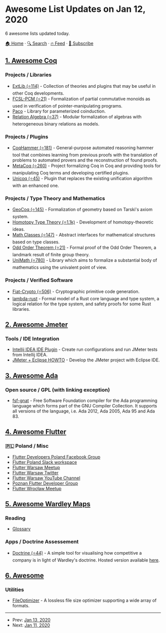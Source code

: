 # Awesome List Updates on Jan 12, 2020

6 awesome lists updated today.

[🏠 Home](/README.md) · [🔍 Search](https://test.trackawesomelist.com/search/) · [🔥 Feed](https://test.trackawesomelist.com/rss.xml) · [📮 Subscribe](https://trackawesomelist.us17.list-manage.com/subscribe?u=d2f0117aa829c83a63ec63c2f&id=36a103854c)



## [1. Awesome Coq](/content/coq-community/awesome-coq/README.md)

### Projects / Libraries

*   [ExtLib (⭐114)](https://github.com/coq-community/coq-ext-lib) - Collection of theories and plugins that may be useful in other Coq developments.
*   [FCSL-PCM (⭐21)](https://github.com/imdea-software/fcsl-pcm) - Formalization of partial commutative monoids as used in verification of pointer-manipulating programs.
*   [Paco](http://plv.mpi-sws.org/paco/) - Library for parameterized coinduction.
*   [Relation Algebra (⭐37)](https://github.com/damien-pous/relation-algebra) - Modular formalization of algebras with heterogeneous binary relations as models.

### Projects / Plugins

*   [CoqHammer (⭐181)](https://github.com/lukaszcz/coqhammer) - General-purpose automated reasoning hammer tool that combines learning from previous proofs with the translation of problems to automated provers and the reconstruction of found proofs.
*   [MetaCoq (⭐260)](https://github.com/MetaCoq/metacoq) - Project formalizing Coq in Coq and providing tools for manipulating Coq terms and developing certified plugins.
*   [Unicoq (⭐45)](https://github.com/unicoq/unicoq) - Plugin that replaces the existing unification algorithm with an enhanced one.

### Projects / Type Theory and Mathematics

*   [GeoCoq (⭐145)](https://github.com/GeoCoq/GeoCoq) - Formalization of geometry based on Tarski's axiom system.
*   [Homotopy Type Theory (⭐1.1k)](https://github.com/HoTT/HoTT) - Development of homotopy-theoretic ideas.
*   [Math Classes (⭐147)](https://github.com/coq-community/math-classes) - Abstract interfaces for mathematical structures based on type classes.
*   [Odd Order Theorem (⭐21)](https://github.com/math-comp/odd-order) - Formal proof of the Odd Order Theorem, a landmark result of finite group theory.
*   [UniMath (⭐780)](https://github.com/UniMath/UniMath) - Library which aims to formalize a substantial body of mathematics using the univalent point of view.

### Projects / Verified Software

*   [Fiat-Crypto (⭐506)](https://github.com/mit-plv/fiat-crypto) - Cryptographic primitive code generation.
*   [lambda-rust](https://gitlab.mpi-sws.org/iris/lambda-rust) - Formal model of a Rust core language and type system, a logical relation for the type system, and safety proofs for some Rust libraries.

## [2. Awesome Jmeter](/content/aliesbelik/awesome-jmeter/README.md)

### Tools / IDE Integration

*   [Intellij IDEA IDE Plugin](https://plugins.jetbrains.com/plugin/7013-jmeter-plugin) - Create run configurations and run JMeter tests from Intellij IDEA.
*   [JMeter + Eclipse HOWTO](https://cwiki.apache.org/confluence/display/jmeter/JMeterAndEclipseHowTo) - Develop the JMeter project with Eclipse IDE.

## [3. Awesome Ada](/content/ohenley/awesome-ada/README.md)

### Open source / GPL (with linking exception)

*   [fsf-gnat](http://www.getadanow.com/) - Free Software Foundation compiler for the Ada programming language which forms part of the GNU Compiler Collection. It supports all versions of the language, i.e. Ada 2012, Ada 2005, Ada 95 and Ada 83.

## [4. Awesome Flutter](/content/Solido/awesome-flutter/README.md)

### 🇵🇱 Poland / Misc

*   [Flutter Developers Poland Facebook Group](https://www.facebook.com/groups/2228619364094561/about/)
*   [Flutter Poland Slack workspace](http://bit.ly/flutter-pl-slack)
*   [Flutter Warsaw Meetup](https://www.meetup.com/Flutter-Warsaw/)
*   [Flutter Warsaw Twitter](https://twitter.com/flutterwarsaw)
*   [Flutter Warsaw YouTube Channel](https://www.youtube.com/channel/UCO7yMprO8cFwV4QnuhTMVlQ)
*   [Poznan Flutter Developer Group](https://www.meetup.com/poznan-flutter-developers/)
*   [Flutter Wrocław Meetup](https://www.meetup.com/Flutter-Wroc%C5%82aw/)

## [5. Awesome Wardley Maps](/content/wardley-maps-community/awesome-wardley-maps/README.md)

### Reading

*   [Glossary](https://community.wardleymaps.com/t/mapping-glossary/280)

### Apps / Doctrine Assessement

*   [Doctrine (⭐44)](https://github.com/cdaniel/doctrine/) - A simple tool for visualising how competitive a company is in light of Wardley's doctrine. Hosted version available [here](https://doctrine.wardleymaps.com/).

## [6. Awesome](/content/Awesome-Windows/Awesome/README.md)

### Utilities

*   [FileOptimizer](https://nikkhokkho.sourceforge.io/static.php?page=FileOptimizer) - A lossless file size optimizer supporting a wide array of formats.

---

- Prev: [Jan 13, 2020](/content/2020/01/13/README.md)
- Next: [Jan 11, 2020](/content/2020/01/11/README.md)